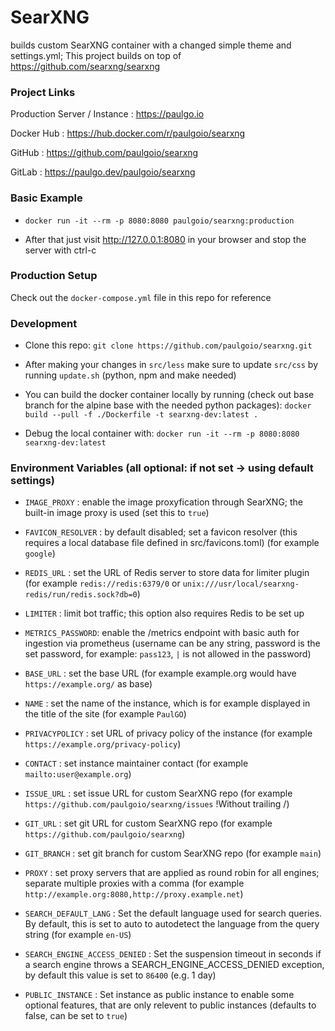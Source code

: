 # SearXNG

builds custom SearXNG container with a changed simple theme and settings.yml; This project builds on top of https://github.com/searxng/searxng



### Project Links

Production Server / Instance : https://paulgo.io

Docker Hub : https://hub.docker.com/r/paulgoio/searxng

GitHub : https://github.com/paulgoio/searxng

GitLab : https://paulgo.dev/paulgoio/searxng



### Basic Example

* ```docker run -it --rm -p 8080:8080 paulgoio/searxng:production```

* After that just visit http://127.0.0.1:8080 in your browser and stop the server with ctrl-c



### Production Setup

Check out the `docker-compose.yml` file in this repo for reference



### Development

* Clone this repo: ```git clone https://github.com/paulgoio/searxng.git```

* After making your changes in `src/less` make sure to update `src/css` by running `update.sh` (python, npm and make needed)

* You can build the docker container locally by running (check out base branch for the alpine base with the needed python packages): ```docker build --pull -f ./Dockerfile -t searxng-dev:latest .```

* Debug the local container with: ```docker run -it --rm -p 8080:8080 searxng-dev:latest```



### Environment Variables (all optional: if not set -> using default settings)

* ```IMAGE_PROXY``` : enable the image proxyfication through SearXNG; the built-in image proxy is used (set this to `true`)

* ```FAVICON_RESOLVER``` : by default disabled; set a favicon resolver (this requires a local database file defined in src/favicons.toml) (for example `google`)

* ```REDIS_URL``` : set the URL of Redis server to store data for limiter plugin (for example `redis://redis:6379/0` or `unix:///usr/local/searxng-redis/run/redis.sock?db=0`)

* ```LIMITER``` : limit bot traffic; this option also requires Redis to be set up

* ```METRICS_PASSWORD```: enable the /metrics endpoint with basic auth for ingestion via prometheus (username can be any string, password is the set password, for example: `pass123`, `|` is not allowed in the password)

* ```BASE_URL``` : set the base URL (for example example.org would have `https://example.org/` as base)

* ```NAME``` : set the name of the instance, which is for example displayed in the title of the site (for example `PaulGO`)

* ```PRIVACYPOLICY``` : set URL of privacy policy of the instance (for example `https://example.org/privacy-policy`)

* ```CONTACT``` : set instance maintainer contact (for example `mailto:user@example.org`)

* ```ISSUE_URL``` : set issue URL for custom SearXNG repo (for example `https://github.com/paulgoio/searxng/issues` !Without trailing /)

* ```GIT_URL``` : set git URL for custom SearXNG repo (for example `https://github.com/paulgoio/searxng`)

* ```GIT_BRANCH``` : set git branch for custom SearXNG repo (for example `main`)

* ```PROXY``` : set proxy servers that are applied as round robin for all engines; separate multiple proxies with a comma (for example `http://example.org:8080,http://proxy.example.net`)

* ```SEARCH_DEFAULT_LANG``` : Set the default language used for search queries. By default, this is set to auto to autodetect the language from the query string (for example `en-US`)

* ```SEARCH_ENGINE_ACCESS_DENIED``` : Set the suspension timeout in seconds if a search engine throws a SEARCH_ENGINE_ACCESS_DENIED exception, by default this value is set to `86400` (e.g. 1 day)

* ```PUBLIC_INSTANCE``` : Set instance as public instance to enable some optional features, that are only relevent to public instances (defaults to false, can be set to `true`)
